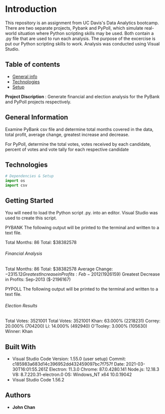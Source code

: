 # Introduction

This repository is an assignment from UC Davis's Data Analytics bootcamp. There are two separate projects, Pybank and PyPoll, which simulate real-world situation where Python scripting skills may be used. Both contain a .py file that are used to run each analysis. The purpose of the excercise is put our Python scripting skills to work. Analysis was conducted using Visual Studio.

## Table of contents
* [General info](#general-info)
* [Technologies](#technologies)
* [Setup](#setup)

<b> Project Discription </b>: Generate financial and election analysis for the PyBank and PyPoll projects respectively. 

## General Information
Examine PyBank csv file and determine total months covered in the data, total profit, average change, greatest increase and decrease.

For PyPoll, determine the total votes, votes received by each candidate, percent of votes and vote tally for each respective candidate


## Technologies
```python
# Dependencies & Setup
import os
import csv
``` 

## Getting Started

You will need to load the Python script .py. into an editor. Visual Studio was used to create this script. 

PYBANK
The following output will be printed to the terminal and written to a text file.

Total Months: 86
Total: $38382578

###### Financial Analysis
Total Months: 86
Total: $38382578
Average  Change: $-2315.12
Greatest Increase in Profits: Feb-2012 ($1926159)
Greatest Decrease in Profits: Sep-2013 ($-2196167)

PYPOLL
The following output will be printed to the terminal and written to a text file.

###### Election Results
Total Votes: 3521001
Total Votes: 3521001
Khan: 63.000% (2218231)
Correy: 20.000% (704200)
Li: 14.000% (492940)
O'Tooley: 3.000% (105630)
Winner: Khan


## Built With

* Visual Studio Code Version: 1.55.0 (user setup)
Commit: c185983a683d14c396952dd432459097bc7f757f
Date: 2021-03-30T16:01:55.261Z
Electron: 11.3.0
Chrome: 87.0.4280.141
Node.js: 12.18.3
V8: 8.7.220.31-electron.0
OS: Windows_NT x64 10.0.19042
* Visual Studio Code 1.56.2

## Authors

* **John Chan**
